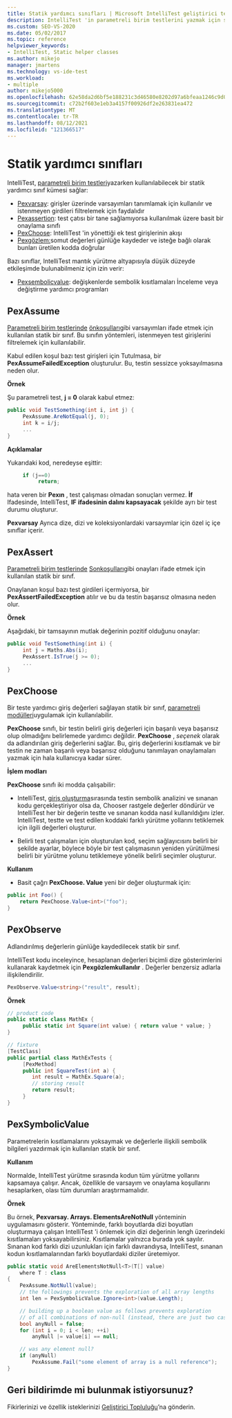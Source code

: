 ```yaml
---
title: Statik yardımcı sınıfları | Microsoft IntelliTest geliştirici test aracı
description: IntelliTest 'in parametreli birim testlerini yazmak için sağladığı statik yardımcı sınıfları hakkında bilgi edinin.
ms.custom: SEO-VS-2020
ms.date: 05/02/2017
ms.topic: reference
helpviewer_keywords:
- IntelliTest, Static helper classes
ms.author: mikejo
manager: jmartens
ms.technology: vs-ide-test
ms.workload:
- multiple
author: mikejo5000
ms.openlocfilehash: 62e58da2d6bf5e188231c3d46580e8202d97a6bfeaa1246c9d040dd2a2160e85
ms.sourcegitcommit: c72b2f603e1eb3a4157f00926df2e263831ea472
ms.translationtype: MT
ms.contentlocale: tr-TR
ms.lasthandoff: 08/12/2021
ms.locfileid: "121366517"
---
```

# <a name="static-helper-classes"></a>Statik yardımcı sınıfları

IntelliTest, [parametreli birim testleri](test-generation.md#parameterized-unit-testing)yazarken kullanılabilecek bir statik yardımcı sınıf kümesi sağlar:

* [Pexvarsay](#pexassume): girişler üzerinde varsayımları tanımlamak için kullanılır ve istenmeyen girdileri filtrelemek için faydalıdır
* [Pexassertion](#pexassert): test çatısı bir tane sağlamıyorsa kullanılmak üzere basit bir onaylama sınıfı
* [PexChoose](#pexchoose): IntelliTest 'in yönettiği ek test girişlerinin akışı
* [Pexgözlem:](#pexobserve)somut değerleri günlüğe kaydeder ve isteğe bağlı olarak bunları üretilen kodda doğrular

Bazı sınıflar, IntelliTest mantık yürütme altyapısıyla düşük düzeyde etkileşimde bulunabilmeniz için izin verir:

* [Pexsembolicvalue](#pexsymbolicvalue): değişkenlerde sembolik kısıtlamaları İnceleme veya değiştirme yardımcı programları

<a name="pexassume"></a>
## <a name="pexassume"></a>PexAssume

[Parametreli birim testlerinde](test-generation.md#parameterized-unit-testing) [önkoşulları](test-generation.md#precondition)gibi varsayımları ifade etmek için kullanılan statik bir sınıf. Bu sınıfın yöntemleri, istenmeyen test girişlerini filtrelemek için kullanılabilir.

Kabul edilen koşul bazı test girişleri için Tutulmasa, bir **PexAssumeFailedException** oluşturulur. Bu, testin sessizce yoksayılmasına neden olur.

**Örnek**

Şu parametreli test, **j = 0** olarak kabul etmez:

```csharp
public void TestSomething(int i, int j) {
     PexAssume.AreNotEqual(j, 0);
     int k = i/j;
     ...
}
```

**Açıklamalar**

Yukarıdaki kod, neredeyse eşittir:

```csharp
     if (j==0)
          return;
```

hata veren bir **Pexın** , test çalışması olmadan sonuçları vermez. **İf** Ifadesinde, IntelliTest, **IF** **ifadesinin dalını kapsayacak** şekilde ayrı bir test durumu oluşturur.

**Pexvarsay** Ayrıca dize, dizi ve koleksiyonlardaki varsayımlar için özel iç içe sınıflar içerir.

<a name="pexassert"></a>
## <a name="pexassert"></a>PexAssert

[Parametreli birim testlerinde](test-generation.md#parameterized-unit-testing) [Sonkoşulları](test-generation.md#postcondition)gibi onayları ifade etmek için kullanılan statik bir sınıf.

Onaylanan koşul bazı test girdileri içermiyorsa, bir **PexAssertFailedException** atılır ve bu da testin başarısız olmasına neden olur.

**Örnek**

Aşağıdaki, bir tamsayının mutlak değerinin pozitif olduğunu onaylar:

```csharp
public void TestSomething(int i) {
     int j = Maths.Abs(i);
     PexAssert.IsTrue(j >= 0);
     ...
}
```

<a name="pexchoose"></a>
## <a name="pexchoose"></a>PexChoose

Bir teste yardımcı giriş değerleri sağlayan statik bir sınıf, [parametreli modülleri](input-generation.md#parameterized-mocks)uygulamak için kullanılabilir.

**PexChoose** sınıfı, bir testin belirli giriş değerleri için başarılı veya başarısız olup olmadığını belirlemede yardımcı değildir. **PexChoose** , *seçenek* olarak da adlandırılan giriş değerlerini sağlar. Bu, giriş değerlerini kısıtlamak ve bir testin ne zaman başarılı veya başarısız olduğunu tanımlayan onaylamaları yazmak için hala kullanıcıya kadar sürer.

**İşlem modları**

**PexChoose** sınıfı iki modda çalışabilir:

* IntelliTest, [giriş oluşturma](input-generation.md)sırasında testin sembolik analizini ve sınanan kodu gerçekleştiriyor olsa da, Chooser rastgele değerler döndürür ve IntelliTest her bir değerin testte ve sınanan kodda nasıl kullanıldığını izler. IntelliTest, testte ve test edilen koddaki farklı yürütme yollarını tetiklemek için ilgili değerleri oluşturur.

* Belirli test çalışmaları için oluşturulan kod, seçim sağlayıcısını belirli bir şekilde ayarlar, böylece böyle bir test çalışmasının yeniden yürütülmesi belirli bir yürütme yolunu tetiklemeye yönelik belirli seçimler oluşturur.

**Kullanım**

* Basit çağrı **PexChoose. Value** yeni bir değer oluşturmak için:

```csharp
public int Foo() {
    return PexChoose.Value<int>("foo");
}
```

<a name="pexobserve"></a>
## <a name="pexobserve"></a>PexObserve

Adlandırılmış değerlerin günlüğe kaydedilecek statik bir sınıf.

IntelliTest kodu inceleyince, hesaplanan değerleri biçimli dize gösterimlerini kullanarak kaydetmek için **Pexgözlemkullanılır** . Değerler benzersiz adlarla ilişkilendirilir.

```csharp
PexObserve.Value<string>("result", result);
```

**Örnek**

```csharp
// product code
public static class MathEx {
     public static int Square(int value) { return value * value; }
}

// fixture
[TestClass]
public partial class MathExTests {
     [PexMethod]
     public int SquareTest(int a) {
        int result = MathEx.Square(a);
        // storing result
        return result;
     }
}
```

<a name="pexsymbolicvalue"></a>
## <a name="pexsymbolicvalue"></a>PexSymbolicValue

Parametrelerin kısıtlamalarını yoksaymak ve değerlerle ilişkili sembolik bilgileri yazdırmak için kullanılan statik bir sınıf.

**Kullanım**

Normalde, IntelliTest yürütme sırasında kodun tüm yürütme yollarını kapsamaya çalışır. Ancak, özellikle de varsayım ve onaylama koşullarını hesaplarken, olası tüm durumları araştırmamalıdır.

**Örnek**

Bu örnek, **Pexvarsay. Arrays. ElementsAreNotNull** yönteminin uygulamasını gösterir.
Yönteminde, farklı boyutlarda dizi boyutları oluşturmaya çalışan IntelliTest 'i önlemek için dizi değerinin lengh üzerindeki kısıtlamaları yoksayabilirsiniz. Kısıtlamalar yalnızca burada yok sayılır. Sınanan kod farklı dizi uzunlukları için farklı davrandıysa, IntelliTest, sınanan kodun kısıtlamalarından farklı boyutlardaki diziler üretemiyor.

```csharp
public static void AreElementsNotNull<T>(T[] value)
    where T : class
{
    PexAssume.NotNull(value);
    // the followings prevents the exploration of all array lengths
    int len = PexSymbolicValue.Ignore<int>(value.Length);

    // building up a boolean value as follows prevents exploration
    // of all combinations of non-null (instead, there are just two cases)
    bool anyNull = false;
    for (int i = 0; i < len; ++i)
        anyNull |= value[i] == null;

    // was any element null?
    if (anyNull)
        PexAssume.Fail("some element of array is a null reference");
}
```

## <a name="got-feedback"></a>Geri bildirimde mi bulunmak istiyorsunuz?

Fikirlerinizi ve özellik isteklerinizi [Geliştirici Topluluğu](https://aka.ms/feedback/suggest?space=8)’na gönderin.
